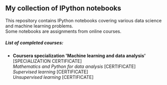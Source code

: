 ## My collection of IPython notebooks
This repository contains IPython notebooks covering various data science and machine learning problems.  
Some notebooks are assignments from online courses.  
  
##### List of completed courses:  
* **Coursera specialization 'Machine learning and data analysis'** [SPECIALIZATION CERTIFICATE]  
*Mathematics and Python for data analysis* [CERTIFICATE]  
*Supervised learning* [CERTIFICATE]  
*Unsupervised learning* [CERTIFICATE]  
